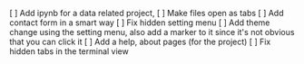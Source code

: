 [ ] Add ipynb for a data related project,
[ ] Make files open as tabs
[ ] Add contact form in a smart way
[ ] Fix hidden setting menu
[ ] Add theme change using the setting menu, also add a marker to it since it's not obvious that you can click it
[ ] Add a help, about pages (for the project)
[ ] Fix hidden tabs in the terminal view